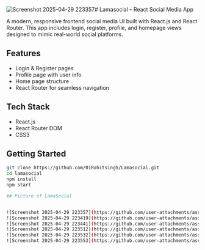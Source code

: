 ![Screenshot 2025-04-29 223357](https://github.com/user-attachments/assets/fb648d83-2cd0-4979-bee0-314b3c3da257)# Lamasocial – React Social Media App

A modern, responsive frontend social media UI built with React.js and React Router. This app includes login, register, profile, and homepage views designed to mimic real-world social platforms.

## Features
- Login & Register pages
- Profile page with user info
- Home page structure
- React Router for seamless navigation

## Tech Stack
- React.js
- React Router DOM
- CSS3

## Getting Started
```bash
git clone https://github.com/01Rohitsingh/Lamasocial.git
cd lamasocial
npm install
npm start

## Picture of LamaSocial


![Screenshot 2025-04-29 223357](https://github.com/user-attachments/assets/1c984ecd-b3bc-4348-8f65-d97b604d430b)
![Screenshot 2025-04-29 223419](https://github.com/user-attachments/assets/ac6b71e1-3a2b-4e15-96c3-08a1dcd79c3b)
![Screenshot 2025-04-29 223441](https://github.com/user-attachments/assets/1f23c271-a8ba-4316-b747-9a25e228f35f)
![Screenshot 2025-04-29 223512](https://github.com/user-attachments/assets/f9b2be74-fd14-475c-a8fa-c508c29a28d8)
![Screenshot 2025-04-29 223532](https://github.com/user-attachments/assets/f8ade2be-4aea-421e-9960-54a1304e51f8)
![Screenshot 2025-04-29 223553](https://github.com/user-attachments/assets/ac5c0624-f397-4409-b2d2-be83a6be915e)


